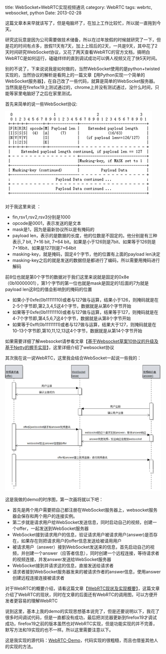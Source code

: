title: WebSocket+WebRTC实现视频通讯
category: WebRTC
tags: webrtc, websocket, python
Date: 2013-02-28

这篇文章本来早就该写了，但是电脑坏了，在加上工作比较忙，所以就一直拖到今天。

研究这玩意是因为公司需要做技术储备，所以在过年放假的时候就研究了一下，但是花的时间有点多，放假11天有7天，加上上班后的2天，一共是9天，其中花了2天时间研究WebSocket协议，又花了两天查看WebRTC的官方文档，搞明白WebRTC是如何运行，磕磕绊绊的直到调试成功可以俩人视频又花了快5天时间。

别的不说了，下来说说我是如何做的，当然WebSocket使用的是python+twisted实现的，当然协议的解析是看网上的一篇文章【用Python实现一个简单的WebSocket服务器】，在自己改了一些代码，就算是简单的WebSocket服务器。当然我是在firefox19上测试通过的，chrome上并没有测试通过，没什么时间，只能等家里电脑好了之后在家里测试。

首先来简单的说一些WebSocket协议:

![websocket](/file/images/websocket.png)

 对于我这里来说 ：

* fin,rsv1,rsv2,rsv3分别是1000
* opcode是0001，表示发送的是文本
* mask是1，因为是最新协议所以是有掩码的
* payload len，表示的是数据的长度，他的位数是不固定的。他分别是有三种表示,7 bit, 7+16 bit, 7+64 bit。如果是小于126则是7bit、如果等于126则是7+16bit、如果是127则是7+64bit
* masking-key，就是掩码，固定4个字节，他的位置有上面的payload len决定
* masking-key之后的就是发送的数据但是都进行了编码，所以需要用掩码进行解码

前8位也就是第0个字节的数据对于我们这里来说就是固定的0x8e（0b10000001），第1个字节的第一位也就是mask是固定的1后面的7为就是payload len这8位的值会影响到的掩码的位置

* 如果小于0xfe(0b11111110)或者与127做与运算，结果小于126，则掩码就是在2-5个字节即,第2,3,4,5这4个字节，数据就是从第6个字节开始
* 如果等于0xfe(0b11111110)或者与127做与运算，结果等于127，则掩码就是在4-7个字节即,第4,5,6,7这4个字节，数据就是从第8个字节开始
* 如果等于0xff(0b11111111)或者与127做与运算，结果大于127，则掩码就是在10-13个字节即,第10,11,12,13这4个字节，数据就是从第14个字节开始

 如果需要详细了解websocket请参看文章【[基于Websocket草案10协议的升级及基于Netty的握手实现](http://blog.csdn.net/fenglibing/article/details/6852497)】，这里详细介绍了websocket协议

其次我在说一说WebRTC，这里我会结合WebSocket一起说一些我的：

![webrtc](/file/images/webrtc.png)

 这是我做的demo的时序图，第一次画将就以下吧：

* 首先是两个用户需要把自己都注册在WebSocket服务器上，websocket服务器会保存和两个用户的连接实例。
* 第二步就是请求用户给WebSocket发送信息，同时启动自己的视频，创建一个offer，一起发送到WebSocket服务器
* WebSocket接到请求用户的信息，验证请求用户被请求用户(answer)是否存在，如果存在则把请求用户的offer信息发送给被请用用户
* 被请求用户（answer）接到WebSocket发送来的信息，首先启动自己的视频，并创建一个answer（应答者信息），同时创建一个远程连接，等待请求者的视频连接，并发answer发送给WebSocket服务器
* WebSocket接到并请求这的信息，直接发送给请求者
* 请求者接到WebSocket服务器发来的被请求作者的answer信息，使用answer创建远程连接连接被请求者

对于WebRTC的概要介绍，请看这篇文章【[WebRTC现状及实现概要](http://h5dev.uc.cn/article-22-1.html)】，这篇文章介绍了WebRTC的现状，同时在文章的后面还有WebRTC的调用图，可以方便开发者更容易的理解WebRTC

 说到这里，基本上我的demo的实现思想基本说完了，但是还要说明以下，我花了很多时间调试代码，但是一直都没有成功，最后把浏览器更新到firefox19才调试成功，firefox19之前的版本虽然也对WebRTC实现，但是功能实现的并不完善，默写方法和19实现的也不一样。所以这里需要注意以下。


这是我实现的源代码：[WebRTC-Demo](https://github.com/turbidsoul/webrtc-demo)，代码实现的很粗糙，而且也借鉴其他人的实现的方法。
